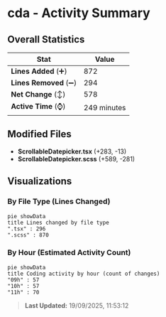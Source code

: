 # cda - Activity Summary 

## Overall Statistics

| Stat                   | Value                                                             |
| ---------------------- | ----------------------------------------------------------------- |
| **Lines Added** (➕)   | 872                                          |
| **Lines Removed** (➖) | 294                                        |
| **Net Change** (↕)    | 578                |
| **Active Time** (⌚)   | 249 minutes |


## Modified Files
- **ScrollableDatepicker.tsx** (+283, -13)
- **ScrollableDatepicker.scss** (+589, -281)

## Visualizations

### By File Type (Lines Changed)

```mermaid
pie showData
title Lines changed by file type
".tsx" : 296
".scss" : 870
```

### By Hour (Estimated Activity Count)

```mermaid
pie showData
title Coding activity by hour (count of changes)
"09h" : 57
"10h" : 57
"11h" : 70
```


> **Last Updated:** 19/09/2025, 11:53:12